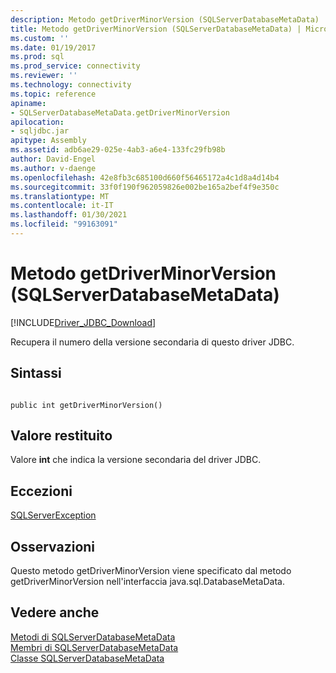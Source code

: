 ```yaml
---
description: Metodo getDriverMinorVersion (SQLServerDatabaseMetaData)
title: Metodo getDriverMinorVersion (SQLServerDatabaseMetaData) | Microsoft Docs
ms.custom: ''
ms.date: 01/19/2017
ms.prod: sql
ms.prod_service: connectivity
ms.reviewer: ''
ms.technology: connectivity
ms.topic: reference
apiname:
- SQLServerDatabaseMetaData.getDriverMinorVersion
apilocation:
- sqljdbc.jar
apitype: Assembly
ms.assetid: adb6ae29-025e-4ab3-a6e4-133fc29fb98b
author: David-Engel
ms.author: v-daenge
ms.openlocfilehash: 42e8fb3c685100d660f56465172a4c1d8a4d14b4
ms.sourcegitcommit: 33f0f190f962059826e002be165a2bef4f9e350c
ms.translationtype: MT
ms.contentlocale: it-IT
ms.lasthandoff: 01/30/2021
ms.locfileid: "99163091"
---
```

# <a name="getdriverminorversion-method-sqlserverdatabasemetadata"></a>Metodo getDriverMinorVersion (SQLServerDatabaseMetaData)
[!INCLUDE[Driver_JDBC_Download](../../../includes/driver_jdbc_download.md)]

  Recupera il numero della versione secondaria di questo driver JDBC.  
  
## <a name="syntax"></a>Sintassi  
  
```  
  
public int getDriverMinorVersion()  
```  
  
## <a name="return-value"></a>Valore restituito  
 Valore **int** che indica la versione secondaria del driver JDBC.  
  
## <a name="exceptions"></a>Eccezioni  
 [SQLServerException](../../../connect/jdbc/reference/sqlserverexception-class.md)  
  
## <a name="remarks"></a>Osservazioni  
 Questo metodo getDriverMinorVersion viene specificato dal metodo getDriverMinorVersion nell'interfaccia java.sql.DatabaseMetaData.  
  
## <a name="see-also"></a>Vedere anche  
 [Metodi di SQLServerDatabaseMetaData](../../../connect/jdbc/reference/sqlserverdatabasemetadata-methods.md)   
 [Membri di SQLServerDatabaseMetaData](../../../connect/jdbc/reference/sqlserverdatabasemetadata-members.md)   
 [Classe SQLServerDatabaseMetaData](../../../connect/jdbc/reference/sqlserverdatabasemetadata-class.md)  
  
  
